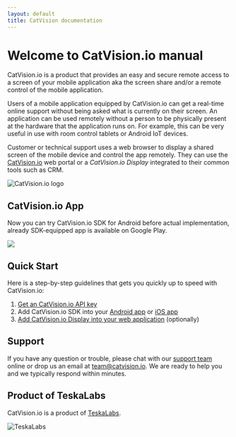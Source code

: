 ```yaml
---
layout: default
title: CatVision documentation
---
```


# Welcome to CatVision.io manual

CatVision.io is a product that provides an easy and secure remote access to a screen of your mobile application aka the screen share and/or a remote control of the mobile application.

Users of a mobile application equipped by CatVision.io can get a real-time online support without being asked what is currently on their screen. An application can be used remotely without a person to be physically present at the hardware that the application runs on. For example, this can be very useful in use with room control tablets or Android IoT devices.

Customer or technical support uses a web browser to display a shared screen of the mobile device and control the app remotely. They can use the [CatVision.io](https://app.catvision.io/) web portal or a _CatVision.io Display_ integrated to their common tools such as CRM.

![CatVision.io logo]({{site.url}}/catvision/assets/images/catvision-logo-03.png)

## CatVision.io App

Now you can try CatVision.io SDK for Android before actual implementation, already SDK-equipped app is available on Google Play.

[![]({{site.url}}/catvision/assets/images/google_play_badge.png)](https://play.google.com/store/apps/details?id=io.catvision.appl&hl=en&ah=w4CyTRg17aiaKAzNpPwG5eYZqts&utm_source=docs&pcampaignid=tl1802_appRelease)

## Quick Start

Here is a step-by-step guidelines that gets you quickly up to speed with CatVision.io:

1. [Get an CatVision.io API key]({{site.url}}/catvision/get-started/api-key.html)
2. Add CatVision.io SDK into your [Android app]({{site.url}}/catvision/get-started/sdk-android.html) or [iOS app]({{site.url}}/catvision/get-started/sdk-ios.html)
3. [Add CatVision.io Display into your web application]({{site.url}}/catvision/get-started/display.html) \(optionally\)

## Support

If you have any question or trouble, please chat with our [support team](https://tawk.to/chat/5978bc920d1bb37f1f7a5f6a/default/?$_tawk_popout=true) online or drop us an email at [team@catvision.io](mailto:team@catvision.io). We are ready to help you and we typically respond within minutes.

## Product of TeskaLabs

CatVision.io is a product of [TeskaLabs](https://www.teskalabs.com).

![TeskaLabs]({{site.url}}/catvision/assets/images/teskalabs-logo.png)

